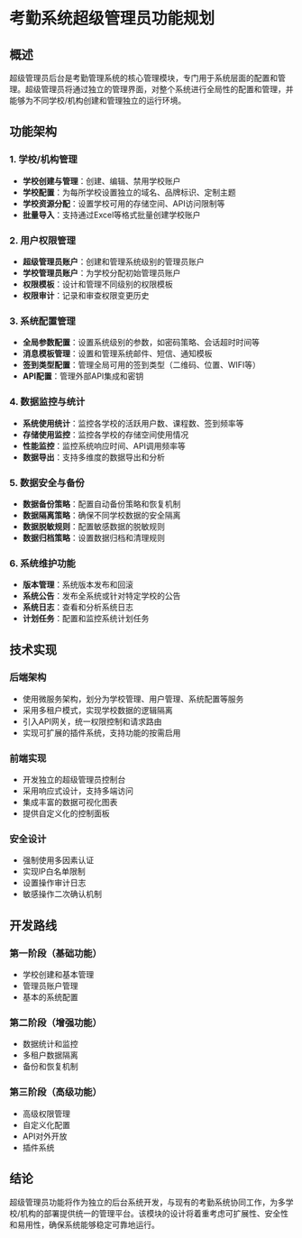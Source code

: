 # 考勤系统超级管理员功能规划

## 概述

超级管理员后台是考勤管理系统的核心管理模块，专门用于系统层面的配置和管理。超级管理员将通过独立的管理界面，对整个系统进行全局性的配置和管理，并能够为不同学校/机构创建和管理独立的运行环境。

## 功能架构

### 1. 学校/机构管理

- **学校创建与管理**：创建、编辑、禁用学校账户
- **学校配置**：为每所学校设置独立的域名、品牌标识、定制主题
- **学校资源分配**：设置学校可用的存储空间、API访问限制等
- **批量导入**：支持通过Excel等格式批量创建学校账户

### 2. 用户权限管理

- **超级管理员账户**：创建和管理系统级别的管理员账户
- **学校管理员账户**：为学校分配初始管理员账户
- **权限模板**：设计和管理不同级别的权限模板
- **权限审计**：记录和审查权限变更历史

### 3. 系统配置管理

- **全局参数配置**：设置系统级别的参数，如密码策略、会话超时时间等
- **消息模板管理**：设置和管理系统邮件、短信、通知模板
- **签到类型配置**：管理全局可用的签到类型（二维码、位置、WIFI等）
- **API配置**：管理外部API集成和密钥

### 4. 数据监控与统计

- **系统使用统计**：监控各学校的活跃用户数、课程数、签到频率等
- **存储使用监控**：监控各学校的存储空间使用情况
- **性能监控**：监控系统响应时间、API调用频率等
- **数据导出**：支持多维度的数据导出和分析

### 5. 数据安全与备份

- **数据备份策略**：配置自动备份策略和恢复机制
- **数据隔离策略**：确保不同学校数据的安全隔离
- **数据脱敏规则**：配置敏感数据的脱敏规则
- **数据归档策略**：设置数据归档和清理规则

### 6. 系统维护功能

- **版本管理**：系统版本发布和回滚
- **系统公告**：发布全系统或针对特定学校的公告
- **系统日志**：查看和分析系统日志
- **计划任务**：配置和监控系统计划任务

## 技术实现

### 后端架构

- 使用微服务架构，划分为学校管理、用户管理、系统配置等服务
- 采用多租户模式，实现学校数据的逻辑隔离
- 引入API网关，统一权限控制和请求路由
- 实现可扩展的插件系统，支持功能的按需启用

### 前端实现

- 开发独立的超级管理员控制台
- 采用响应式设计，支持多端访问
- 集成丰富的数据可视化图表
- 提供自定义化的控制面板

### 安全设计

- 强制使用多因素认证
- 实现IP白名单限制
- 设置操作审计日志
- 敏感操作二次确认机制

## 开发路线

### 第一阶段（基础功能）

- 学校创建和基本管理
- 管理员账户管理
- 基本的系统配置

### 第二阶段（增强功能）

- 数据统计和监控
- 多租户数据隔离
- 备份和恢复机制

### 第三阶段（高级功能）

- 高级权限管理
- 自定义化配置
- API对外开放
- 插件系统

## 结论

超级管理员功能将作为独立的后台系统开发，与现有的考勤系统协同工作，为多学校/机构的部署提供统一的管理平台。该模块的设计将着重考虑可扩展性、安全性和易用性，确保系统能够稳定可靠地运行。 